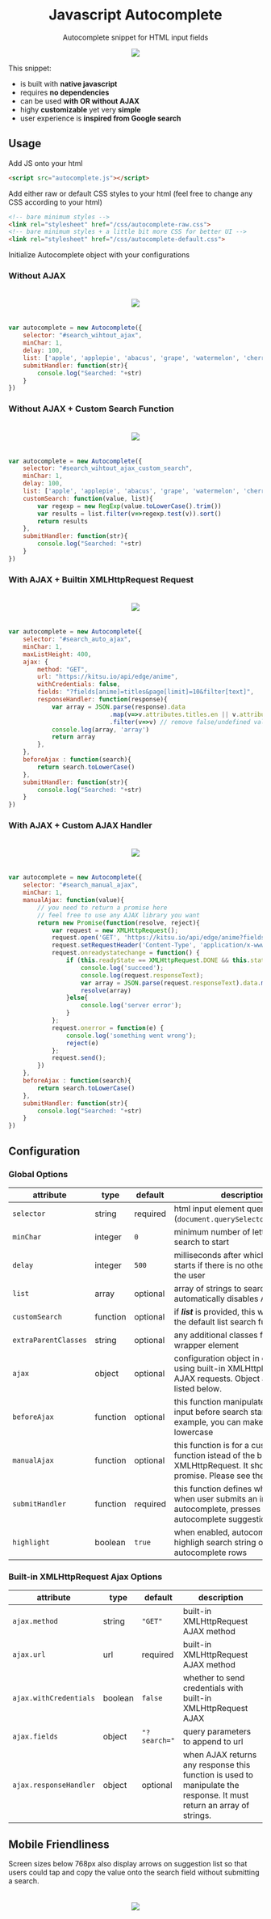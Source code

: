 <h1 align="center">Javascript Autocomplete</h1>
<p align="center">Autocomplete snippet for HTML input fields</p>
<p align="center"><img src="img/search_auto_ajax.gif"></p>

This snippet:
- is built with **native javascript**
- requires **no dependencies**
- can be used **with OR without AJAX**
- highy **customizable** yet very **simple**
- user experience is **inspired from Google search**

## Usage

Add JS onto your html
```html
<script src="autocomplete.js"></script>
```
Add either raw or default CSS styles to your html
(feel free to change any CSS according to your html)
```html
<!-- bare minimum styles -->
<link rel="stylesheet" href="/css/autocomplete-raw.css">
<!-- bare minimum styles + a little bit more CSS for better UI -->
<link rel="stylesheet" href="/css/autocomplete-default.css">
```
Initialize Autocomplete object with your configurations
### Without AJAX
<p align="center"><img src="img/search_wihtout_ajax.gif" style="margin: 20px;"></p>

```js
var autocomplete = new Autocomplete({
    selector: "#search_wihtout_ajax",
    minChar: 1,
    delay: 100,
    list: ['apple', 'applepie', 'abacus', 'grape', 'watermelon', 'cherry'],
    submitHandler: function(str){
        console.log("Searched: "+str)
    }
})
```
### Without AJAX + Custom Search Function
<p align="center"><img src="img/search_wihtout_ajax_custom_search.gif" style="margin: 20px;"></p>

```js
var autocomplete = new Autocomplete({
    selector: "#search_wihtout_ajax_custom_search",
    minChar: 1,
    delay: 100,
    list: ['apple', 'applepie', 'abacus', 'grape', 'watermelon', 'cherry'],
    customSearch: function(value, list){
        var regexp = new RegExp(value.toLowerCase().trim())
        var results = list.filter(v=>regexp.test(v)).sort()
        return results
    },
    submitHandler: function(str){
        console.log("Searched: "+str)
    }
})
```
### With AJAX + Builtin XMLHttpRequest Request
<p align="center"><img src="img/search_auto_ajax.gif" style="margin: 20px;"></p>

```js
var autocomplete = new Autocomplete({
    selector: "#search_auto_ajax",
    minChar: 1,
    maxListHeight: 400,
    ajax: {
        method: "GET",
        url: "https://kitsu.io/api/edge/anime",
        withCredentials: false,
        fields: "?fields[anime]=titles&page[limit]=10&filter[text]",
        responseHandler: function(response){
            var array = JSON.parse(response).data
                            .map(v=>v.attributes.titles.en || v.attributes.titles.en_jp)
                            .filter(v=>v) // remove false/undefined values
            console.log(array, 'array')
            return array
        },
    },
    beforeAjax : function(search){
        return search.toLowerCase()
    },
    submitHandler: function(str){
        console.log("Searched: "+str)
    }
})
```
### With AJAX + Custom AJAX Handler
<p align="center"><img src="img/search_manual_ajax.gif" style="margin: 20px;"></p>

```js
var autocomplete = new Autocomplete({
    selector: "#search_manual_ajax",
    minChar: 1,
    manualAjax: function(value){
        // you need to return a promise here
        // feel free to use any AJAX library you want
        return new Promise(function(resolve, reject){
            var request = new XMLHttpRequest();
            request.open('GET', 'https://kitsu.io/api/edge/anime?fields[anime]=titles&page[limit]=10&filter[text]='+value, true);
            request.setRequestHeader('Content-Type', 'application/x-www-form-urlencoded; charset=UTF-8');
            request.onreadystatechange = function() {
                if (this.readyState == XMLHttpRequest.DONE && this.status == 200) {
                    console.log('succeed');
                    console.log(request.responseText);
                    var array = JSON.parse(request.responseText).data.map(v=>v.attributes.titles.en || v.attributes.titles.en_jp)
                    resolve(array)
                }else{
                    console.log('server error');
                }
            };
            request.onerror = function(e) {
                console.log('something went wrong');
                reject(e)
            };
            request.send();
        })
    },
    beforeAjax : function(search){
        return search.toLowerCase()
    },
    submitHandler: function(str){
        console.log("Searched: "+str)
    }
})
```

## Configuration
### Global Options
| attribute  | type | default | description |
| -------------       | -------- | ---- | ------------- |
| `selector`            | string   | required | html input element query selector (`document.querySelector(selector)`)
| `minChar`             | integer  | `0`    | minimum number of letters for search to start
| `delay`               | integer  | `500`  | milliseconds after which search starts if there is no other input by the user
| `list`                | array    | optional | array of strings to search for. This automatically disables AJAX calls.
| `customSearch`        | function | optional | if ***list*** is provided, this will override the default list search function 
| `extraParentClasses`  | string   | optional | any additional classes for the wrapper element
| `ajax`                | object   | optional | configuration object in case of using built-in XMLHttpRequest AJAX requests. Object attributes are listed below.
| `beforeAjax`          | function | optional | this function manipulates the user input before search starts. For example, you can make the input lowercase
| `manualAjax`          | function | optional | this function is for a custom AJAX function istead of the built-in XMLHttpRequest. It should return a promise. Please see the example.
| `submitHandler`       | function | required | this function defines what to do when user submits an input after autocomplete, presses enter on any autocomplete suggestion etc.
| `highlight`           | boolean  | `true` | when enabled, autocomplete list will highligh search string on autocomplete rows 
### Built-in XMLHttpRequest Ajax Options
| attribute  | type | default | description |
| -------------       | -------- | ---- | ------------- |
| `ajax.method`         | string   | `"GET"`| built-in XMLHttpRequest AJAX method
| `ajax.url`            | url      | required | built-in XMLHttpRequest AJAX method
| `ajax.withCredentials`| boolean  | `false`| whether to send credentials with built-in XMLHttpRequest AJAX
| `ajax.fields`         | object   | `"?search="`| query parameters to append to url
| `ajax.responseHandler`| object   | optional | when AJAX returns any response this function is used to manipulate the response. It must return an array of strings.
## Mobile Friendliness

Screen sizes below 768px also display arrows on suggestion list so that users could tap and copy the value onto the search field without submitting a search.

<p align="center"><img src="img/mobile_friendly.gif" style="margin: 20px;"></p>
